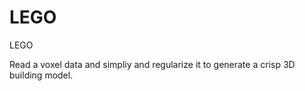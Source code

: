 # LEGO
LEGO

Read a voxel data and simpliy and regularize it to generate a crisp 3D building model.
